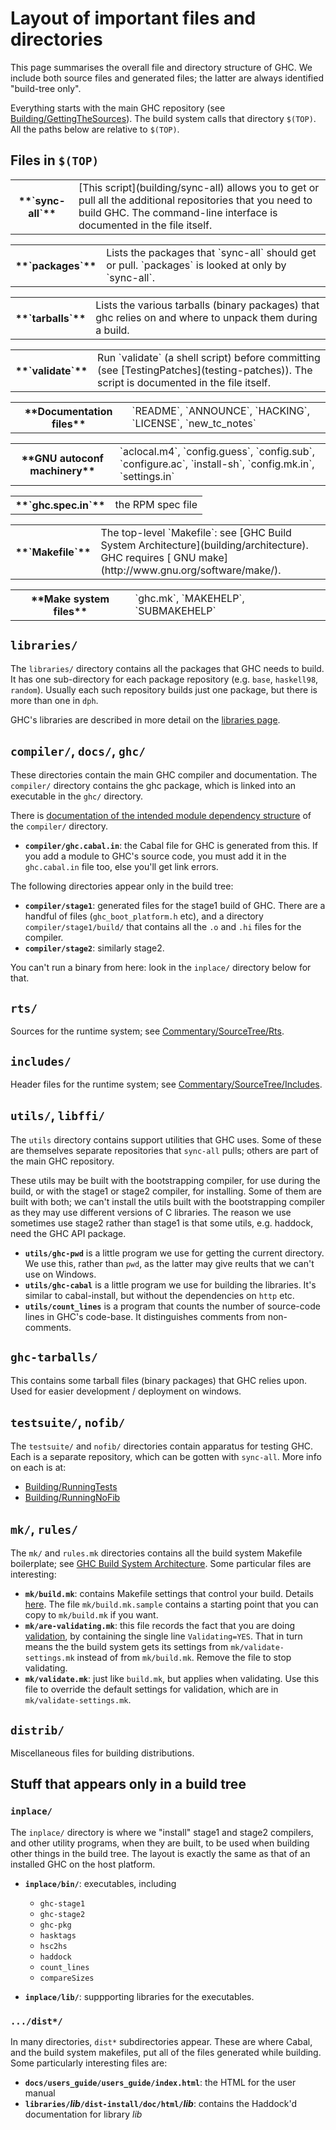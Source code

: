 # Layout of important files and directories


This page summarises the overall file and directory structure of GHC. We include both source files and generated files; the latter are always identified "build-tree only".


Everything starts with the main GHC repository (see [Building/GettingTheSources](building/getting-the-sources)). The build system calls that directory `$(TOP)`. All the paths below are relative to `$(TOP)`.

## Files in `$(TOP)`

<table><tr><th>**`sync-all`**</th>
<td>[This script](building/sync-all) allows you to get or pull all the additional repositories that you need to build GHC. The command-line interface is documented in the file itself.
</td></tr></table>

<table><tr><th>**`packages`**</th>
<td>
Lists the packages that `sync-all` should get or pull.  `packages` is looked at only by `sync-all`.
</td></tr></table>

<table><tr><th>**`tarballs`**</th>
<td>
Lists the various tarballs (binary packages) that ghc relies on and where to unpack them during a build.
</td></tr></table>

<table><tr><th>**`validate`**</th>
<td>Run `validate` (a shell script) before committing (see [TestingPatches](testing-patches)). The script is documented in the file itself.
</td></tr></table>

<table><tr><th>**Documentation files**</th>
<td>`README`, `ANNOUNCE`, `HACKING`, `LICENSE`, `new_tc_notes`</td></tr></table>

<table><tr><th>**GNU autoconf machinery**</th>
<td>`aclocal.m4`, `config.guess`, `config.sub`, `configure.ac`, `install-sh`, `config.mk.in`, `settings.in`</td></tr></table>

<table><tr><th>**`ghc.spec.in`**</th>
<td>the RPM spec file
</td></tr></table>

<table><tr><th>**`Makefile`**</th>
<td>The top-level `Makefile`: see [GHC Build System Architecture](building/architecture). GHC requires
[ GNU make](http://www.gnu.org/software/make/).
</td></tr></table>

<table><tr><th>**Make system files**</th>
<td>`ghc.mk`, `MAKEHELP`, `SUBMAKEHELP`</td></tr></table>

## `libraries/`


The `libraries/` directory contains all the packages that GHC needs to build. It has one sub-directory for each package repository (e.g. `base`, `haskell98`, `random`). Usually each such repository builds just one package, but there is more than one in `dph`.


GHC's libraries are described in more detail on the [libraries page](commentary/libraries).

## `compiler/`, `docs/`, `ghc/`


These directories contain the main GHC compiler and documentation.
The `compiler/` directory contains the ghc package, which is linked
into an executable in the `ghc/` directory.


There is [documentation of the intended module dependency structure](module-dependencies) of the `compiler/` directory.

- **`compiler/ghc.cabal.in`**: the Cabal file for GHC is generated from this. If you add a module to GHC's source code, you must add it in the `ghc.cabal.in` file too, else you'll get link errors.


The following directories appear only in the build tree:

- **`compiler/stage1`**: generated files for the stage1 build of GHC. There are a handful of files (`ghc_boot_platform.h` etc), and a directory `compiler/stage1/build/` that contains all the `.o` and `.hi` files for the compiler.
- **`compiler/stage2`**: similarly stage2.


You can't run a binary from here: look in the `inplace/` directory below for that.

## `rts/`


Sources for the runtime system; see [Commentary/SourceTree/Rts](commentary/source-tree/rts).

## `includes/`


Header files for the runtime system; see [Commentary/SourceTree/Includes](commentary/source-tree/includes).

## `utils/`, `libffi/`


The `utils` directory contains support utilities that GHC uses.  Some of these are themselves separate repositories that `sync-all` pulls; others are part of the main GHC repository. 


These utils may be built with the bootstrapping compiler, for use during the build, or with the stage1 or stage2 compiler, for installing. Some of them are built with both; we can't install the utils built with the bootstrapping compiler as they may use different versions of C libraries. The reason we use sometimes use stage2 rather than stage1 is that some utils, e.g. haddock, need the GHC API package.

- **`utils/ghc-pwd`** is a little program we use for getting the current directory. We use this, rather than `pwd`, as the latter may give reults that we can't use on Windows.
- **`utils/ghc-cabal`** is a little program we use for building the libraries. It's similar to cabal-install, but without the dependencies on `http` etc.
- **`utils/count_lines`** is a program that counts the number of source-code lines in GHC's code-base. It distinguishes comments from non-comments.

## `ghc-tarballs/`


This contains some tarball files (binary packages) that GHC relies upon. Used for easier development / deployment on windows.

## `testsuite/`, `nofib/`


The `testsuite/` and `nofib/` directories contain apparatus for testing GHC.  Each is a separate repository, which can be gotten with `sync-all`.   More info on each is at:

- [Building/RunningTests](building/running-tests)
- [Building/RunningNoFib](building/running-no-fib)

## `mk/`, `rules/`


The `mk/` and `rules.mk` directories contains all the build system Makefile boilerplate; see [GHC Build System Architecture](building/architecture).  Some particular files are interesting:

- **`mk/build.mk`**: contains Makefile settings that control your build. Details [here](building/hacking).  The file `mk/build.mk.sample` contains a starting point that you can copy to `mk/build.mk` if you want.
- **`mk/are-validating.mk`**: this file records the fact that you are doing [validation](testing-patches), by containing the single line `Validating=YES`.  That in turn means the the build system gets its settings from `mk/validate-settings.mk` instead of from `mk/build.mk`.  Remove the file to stop validating.
- **`mk/validate.mk`**: just like `build.mk`, but applies when validating.  Use this file to override the default settings for validation, which are in `mk/validate-settings.mk`.

## `distrib/`


Miscellaneous files for building distributions.

## Stuff that appears only in a build tree

### `inplace/`


The `inplace/` directory is where we "install" stage1 and stage2 compilers, and other utility programs, when they are built, to be used when building other things in the build tree.  The layout is exactly the same as that of an installed GHC on the host platform.

- **`inplace/bin/`**: executables, including 

  - `ghc-stage1`
  - `ghc-stage2`
  - `ghc-pkg`
  - `hasktags`
  - `hsc2hs`
  - `haddock`
  - `count_lines`
  - `compareSizes`

- **`inplace/lib/`**: suppporting libraries for the executables.

### `.../dist*/`


In many directories, `dist*` subdirectories appear. These are where Cabal, and the build system makefiles, put all of the files generated while building.  Some particularly interesting files are:

- **`docs/users_guide/users_guide/index.html`**: the HTML for the user manual
- **`libraries/`*lib*`/dist-install/doc/html/`*lib***: contains the Haddock'd documentation for library *lib*